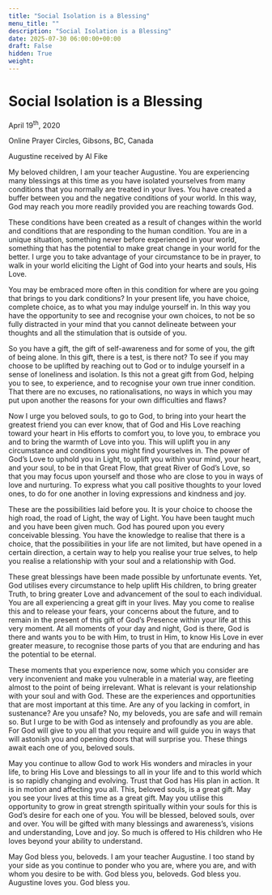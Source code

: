 ```yaml
---
title: "Social Isolation is a Blessing"
menu_title: ""
description: "Social Isolation is a Blessing"
date: 2025-07-30 06:00:00+00:00
draft: False
hidden: True
weight:
---
```

# Social Isolation is a Blessing

April 19<sup>th</sup>, 2020

Online Prayer Circles, Gibsons, BC, Canada

Augustine received by Al Fike

My beloved children, I am your teacher Augustine. You are experiencing many blessings at this time as you have isolated yourselves from many conditions that you normally are treated in your lives. You have created a buffer between you and the negative conditions of your world. In this way, God may reach you more readily provided you are reaching towards God.

These conditions have been created as a result of changes within the world and conditions that are responding to the human condition. You are in a unique situation, something never before experienced in your world, something that has the potential to make great change in your world for the better. I urge you to take advantage of your circumstance to be in prayer, to walk in your world eliciting the Light of God into your hearts and souls, His Love.

You may be embraced more often in this condition for where are you going that brings to you dark conditions? In your present life, you have choice, complete choice, as to what you may indulge yourself in. In this way you have the opportunity to see and recognise your own choices, to not be so fully distracted in your mind that you cannot delineate between your thoughts and all the stimulation that is outside of you.

So you have a gift, the gift of self-awareness and for some of you, the gift of being alone. In this gift, there is a test, is there not?  To see if you may choose to be uplifted by reaching out to God or to indulge yourself in a sense of loneliness and isolation. Is this not a great gift from God, helping you to see, to experience, and to recognise your own true inner condition. That there are no excuses, no rationalisations, no ways in which you may put upon another the reasons for your own difficulties and flaws?

Now I urge you beloved souls, to go to God, to bring into your heart the greatest friend you can ever know, that of God and His Love reaching toward your heart in His efforts to comfort you, to love you, to embrace you and to bring the warmth of Love into you. This will uplift you in any circumstance and conditions you might find yourselves in. The power of God’s Love to uphold you in Light, to uplift you within your mind, your heart, and your soul, to be in that Great Flow, that great River of God’s Love, so that you may focus upon yourself and those who are close to you in ways of love and nurturing. To express what you call positive thoughts to your loved ones, to do for one another in loving expressions and kindness and joy.

These are the possibilities laid before you. It is your choice to choose the high road, the road of Light, the way of Light. You have been taught much and you have been given much. God has poured upon you every conceivable blessing. You have the knowledge to realise that there is a choice, that the possibilities in your life are not limited, but have opened in a certain direction, a certain way to help you realise your true selves, to help you realise a relationship with your soul and a relationship with God.

These great blessings have been made possible by unfortunate events. Yet, God utilises every circumstance to help uplift His children, to bring greater Truth, to bring greater Love and advancement of the soul to each individual. You are all experiencing a great gift in your lives. May you come to realise this and to release your fears, your concerns about the future, and to remain in the present of this gift of God’s Presence within your life at this very moment. At all moments of your day and night, God is there, God is there and wants you to be with Him, to trust in Him, to know His Love in ever greater measure, to recognise those parts of you that are enduring and has the potential to be eternal.

These moments that you experience now, some which you consider are very inconvenient and make you vulnerable in a material way, are fleeting almost to the point of being irrelevant. What is relevant is your relationship with your soul and with God. These are the experiences and opportunities that are most important at this time. Are any of you lacking in comfort, in sustenance? Are you unsafe? No, my beloveds, you are safe and will remain so. But I urge to be with God as intensely and profoundly as you are able. For God will give to you all that you require and will guide you in ways that will astonish you and opening doors that will surprise you. These things await each one of you, beloved souls.

May you continue to allow God to work His wonders and miracles in your life, to bring His Love and blessings to all in your life and to this world which is so rapidly changing and evolving. Trust that God has His plan in action. It is in motion and affecting you all. This, beloved souls, is a great gift. May you see your lives at this time as a great gift. May you utilise this opportunity to grow in great strength spiritually within your souls for this is God’s desire for each one of you. You will be blessed, beloved souls, over and over.  You will be gifted with many blessings and awareness’s, visions and understanding, Love and joy. So much is offered to His children who He loves beyond your ability to understand.

May God bless you, beloveds. I am your teacher Augustine. I too stand by your side as you continue to ponder who you are, where you are, and with whom you desire to be with. God bless you, beloveds. God bless you. Augustine loves you. God bless you. 

